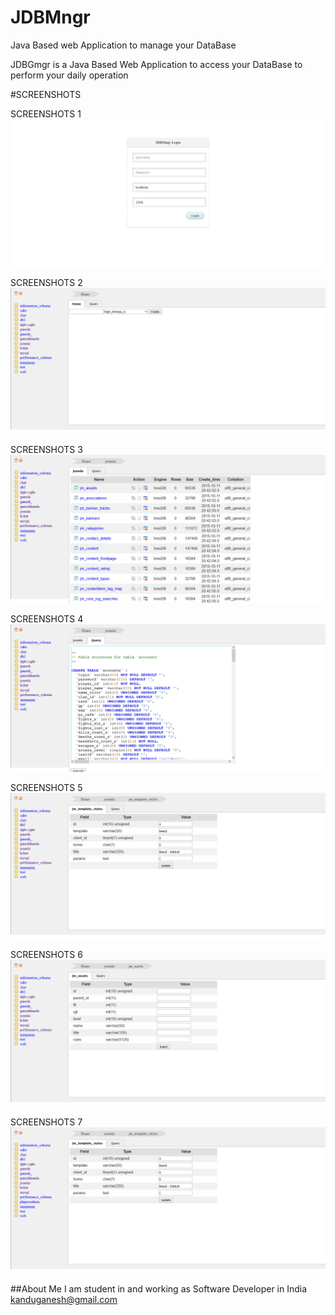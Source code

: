 # JDBMngr
Java Based web Application to manage your DataBase

JDBGmgr is a Java Based Web Application to access your DataBase to perform your daily operation

#SCREENSHOTS

SCREENSHOTS 1
![](https://github.com/GaneshKandu/JDBMngr/blob/master/shreenshots/screenshot%20%281%29.png)

SCREENSHOTS 2
![](https://github.com/GaneshKandu/JDBMngr/blob/master/shreenshots/screenshot%20%282%29.png)

SCREENSHOTS 3
![](https://github.com/GaneshKandu/JDBMngr/blob/master/shreenshots/screenshot%20%283%29.png)

SCREENSHOTS 4
![](https://github.com/GaneshKandu/JDBMngr/blob/master/shreenshots/screenshot%20%284%29.png)

SCREENSHOTS 5
![](https://github.com/GaneshKandu/JDBMngr/blob/master/shreenshots/screenshot%20%285%29.png)

SCREENSHOTS 6
![](https://github.com/GaneshKandu/JDBMngr/blob/master/shreenshots/screenshot%20%286%29.png)

SCREENSHOTS 7
![](https://github.com/GaneshKandu/JDBMngr/blob/master/shreenshots/screenshot%20%287%29.png)

##About Me
I am student in and working as Software Developer in India<br/>
[kanduganesh@gmail.com](mailto:kanduganesh@gmail.com)
